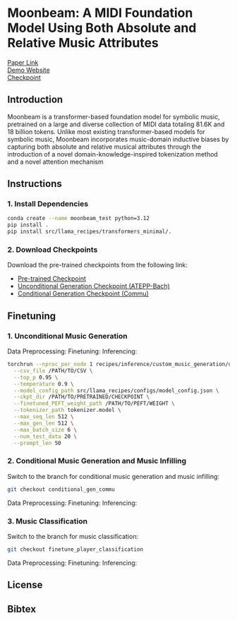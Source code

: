 # Moonbeam: A MIDI Foundation Model Using Both Absolute and Relative Music Attributes

[Paper Link](https://TODO)  
[Demo Website](https://TODO)  
[Checkpoint](https://TODO) 

## Introduction

Moonbeam is a transformer-based foundation model for symbolic music, pretrained on a large and diverse collection of MIDI data totaling 81.6K and 18 billion tokens. Unlike most existing transformer-based models for symbolic music, Moonbeam incorporates music-domain inductive biases by capturing both absolute and relative musical attributes through the introduction of a novel domain-knowledge-inspired tokenization method and a novel attention mechanism

## Instructions

### 1. Install Dependencies
```bash
conda create --name moonbeam_test python=3.12
pip install . 
pip install src/llama_recipes/transformers_minimal/.
```

### 2. Download Checkpoints 
Download the pre-trained checkpoints from the following link:
- [Pre-trained Checkpoint](https://TODO)
- [Unconditional Generation Checkpoint (ATEPP-Bach)](https://TODO)
- [Conditional Generation Checkpoint (Commu)](https://TODO)

## Finetuning

### 1. Unconditional Music Generation 
Data Preprocessing:
Finetuning: 
Inferencing: 
```bash
torchrun --nproc_per_node 1 recipes/inference/custom_music_generation/unconditional_music_generation.py \
  --csv_file /PATH/TO/CSV \
  --top_p 0.95 \
  --temperature 0.9 \
  --model_config_path src/llama_recipes/configs/model_config.json \
  --ckpt_dir /PATH/TO/PRETRAINED/CHECKPOINT \
  --finetuned_PEFT_weight_path /PATH/TO/PEFT/WEIGHT \
  --tokenizer_path tokenizer.model \
  --max_seq_len 512 \
  --max_gen_len 512 \
  --max_batch_size 6 \
  --num_test_data 20 \
  --prompt_len 50
```
### 2. Conditional Music Generation and Music Infilling 
Switch to the branch for conditional music generation and music infilling: 
```bash
git checkout conditional_gen_commu
```
Data Preprocessing:
Finetuning: 
Inferencing:

### 3. Music Classification
Switch to the branch for music classification: 
```bash
git checkout finetune_player_classification
```
Data Preprocessing:
Finetuning: 
Inferencing:
## License

## Bibtex
